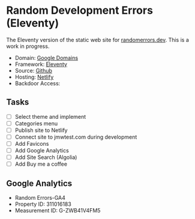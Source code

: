 # Random Development Errors (Eleventy)

The Eleventy version of the static web site for [randomerrors.dev](https://randomerrors.dev).  This is a work in progress.

+ Domain: [Google Domains](https://domains.google)
+ Framework: [Eleventy](https://www.11ty.dev/)
+ Source: [Github](https://github.com/johnwargo/random-errors-11ty)
+ Hosting: [Netlify]()
+ Backdoor Access: []()

## Tasks

* [ ] Select theme and implement
* [ ] Categories menu
* [ ] Publish site to Netlify
* [ ] Connect site to jmwtest.com during development
* [ ] Add Favicons
* [ ] Add Google Analytics
* [ ] Add Site Search (Algolia)
* [ ] Add Buy me a coffee

## Google Analytics

* Random Errors-GA4
* Property ID: 311016183
* Measurement ID: G-ZWB41V4FM5
